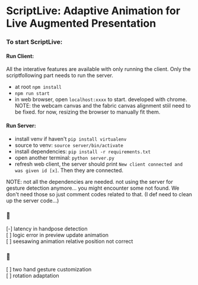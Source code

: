 # ScriptLive: Adaptive Animation for Live Augmented Presentation

### To start ScriptLive:

#### Run Client:

All the interative features are available with only running the client. Only the scriptfollowing part needs to run the server.

- at root `npm install`
- `npm run start`
- in web browser, open `localhost:xxxx` to start. developed with chrome.
  NOTE: the webcam canvas and the fabric canvas alignment stiil need to be fixed. for now, resizing the browser to manually fit them.

#### Run Server:

- install venv if haven't `pip install virtualenv`
- source to venv: `source server/bin/activate`
- install dependencies: `pip install -r requirements.txt`
- open another terminal: `python server.py`
- refresh web client, the server should print `New client connected and was given id [x]`. Then they are connected.

NOTE: not all the dependencies are needed. not using the server for gesture detection anymore... you might encounter some <model path> not found. We don't need those so just comment codes related to that. (I def need to clean up the server code...)

### :bug:

[-] latency in handpose detection \
[ ] logic error in preview update animation \
[ ] seesawing animation relative position not correct

### :cake:

[ ] two hand gesture customization \
[ ] rotation adaptation
